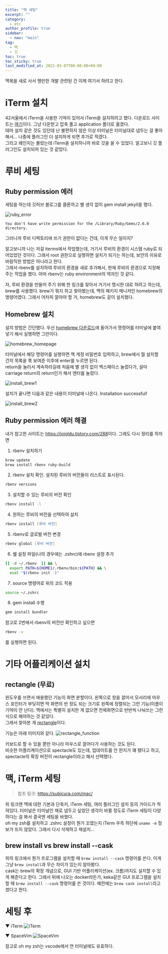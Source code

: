 ```yaml
---
title: "맥 세팅"
excerpt: ""
category: 
  - etc
author_profile: true
sidebar:
  - nav: "main" 
tag:
  - 맥
  - 깃
toc: true
toc_sticky: true
last_modified_at: 2022-03-07T00:00:00+09:00
---
```

맥북을 새로 사서 웬만한 개발 관련된 건 이제 여기서 하려고 한다. 

# iTerm 설치
42서울에서 iTerm을 사용한 기억이 있어서 iTerm을 설치하려고 했다. 다운로드 사이트는 [여기](https://iterm2.com/)이다. 그냥 다운받고 압축 풀고 application 폴더로 옮겼다.  
테마 설치 같은 것도 있던데 난 불편하지 않은 이상 터미널은 터미널대로 냅두는 걸 좋아해서... 나중에 플러그인 더 설치하게 되면 추가로 적겠다.  
그리고 왜인지는 몰랐는데 iTerm을 설치하니까 바로 깃을 쓸 수 있었다. 알고보니 깃 플러그인도 설치되어 있는 것 같았다.

# 루비 세팅
## Ruby permission 에러
세팅을 하는데 깃허브 블로그를 클론하고 별 생각 없이 gem install jekyll을 했다.

![ruby_error](/assets/images/page/etc/2022-03-06_ruby_error.png)

```
You don't have write permission for the /Library/Ruby/Gems/2.6.0 directory.
```
그러니까 루비 디렉토리에 쓰기 권한이 없다는 건데, 이게 무슨 일이지?

알고보니까 나는 저걸 iterms에서 작업했는데, 거기서 루비의 환경이 시스템 ruby로 되어있었던 것이다. 그래서 root 권한으로 실행하면 설치가 되기는 하는데, 보안의 이유로 바람직한 방법은 아니라고 한다.  
그래서 rbenv를 설치하여 루비의 환경을 새로 추가해서, 현재 루비의 환경으로 지정해주는 작업을 했다. 아마 rbenv는 ruby environment의 약자인 것 같다.

자, 루비 환경을 만들어 주기 위해 한 링크를 찾아서 거기서 명시한 대로 하려고 하는데, brew를 사용했다. brew가 뭐지 하고 찾아봤는데, 맥의 패키지 매니저인 homebrew의 명령어였다. 그래서 어차피 깔아야 할 거, homebrew도 같이 설치했다.

## Homebrew 설치
설치 방법은 간단했다. 우선 [homebrew 다운로드](https://brew.sh/index_ko)에 들어가서 명령어를 터미널에 붙여넣기 해서 실행하면 그만이다.

![homebrew_homepage](/assets/images/page/etc/2022-03-06_install_brew1.png)

터미널에서 해당 명령어를 실행하면 맥 계정 비밀번호 입력하고, brew에서 뭘 설치할 건지 목록을 쭉 보여준 이후에 enter를 누르면 된다.  
return을 눌러서 계속하라길래 처음에 별 생각 없이 백스페이스 눌렀다가, 설마 carriage return의 return인가 해서 엔터를 눌렀다.

![install_brew1](/assets/images/page/etc/2022-03-06_install_brew2.png)

설치가 끝나면 다음과 같은 내용이 터미널에 나온다. Installation successful!

![install_brew2](/assets/images/page/etc/2022-03-06_install_brew3.png)

## Ruby permission 에러 해결
내가 참고한 사이트는 <https://jojoldu.tistory.com/288>이다. 그래도 다시 정리를 하자면

1. rbenv 설치하기
```zsh
brew update  
brew install rbenv ruby-build
```

2. rbenv 설치 확인. 설치된 루비의 버전들이 리스트로 표시된다.
```zsh
rbenv versions
```

3. 설치할 수 있는 루비의 버전 확인
```zsh
rbenv install -l
```

4. 원하는 루비의 버전을 선택하여 설치
```zsh
rbenv install [루비 버전]
```

5. rbenv로 글로벌 버전 변경
```zsh
rbenv global [루비 버전]
```

6. 쉘 설정 파일(나의 경우에는 .zshrc)에 rbenv 설정 추가
```zsh
[[ -d ~/.rbenv  ]] && \
  export PATH=${HOME}/.rbenv/bin:${PATH} && \
  eval "$(rbenv init -)"
```

7. source 명령어로 위의 코드 적용
```zsh
source ~/.zshrc
```

8. gem install 수행
```zsh
gem install bundler
```

참고로 2번에서 rbenv의 버전만 확인하고 싶으면
```zsh
rbenv -v
```
를 실행하면 된다.

# 기타 어플리케이션 설치
## rectangle (무료)
윈도우를 쓰면서 애용했던 기능이 화면 분할이다. 왼쪽으로 창을 끌어서 모서리에 마우스 포인터가 부딪히면 딱 화면의 반 정도 되는 크기로 왼쪽에 정렬되는 그런 기능(이름이 기억이 안 난다). 맥에서는 특별히 설치한 게 없으면 전체화면으로 반반씩 나눠쓰는 그런 식으로 해야하는 것 같았다.  
그래서 찾아본 게 [rectangle](https://rectangleapp.com/)이다.

기능은 아래 이미지와 같다.
![rectangle_function](/assets/images/page/etc/2022-03-06_rectangle_func.png)

키보드로 할 수 있을 뿐만 아니라 마우스로 끌어다가 사용하는 것도 된다.  
비슷한 어플리케이션으로 spectacle도 있는데, 업데이트를 안 한지가 꽤 됐다고 하고, spectacle의 확장 버전이 rectangle이라고 해서 선택했다.

# 맥, iTerm 세팅

> 참조 링크: https://subicura.com/mac/

위 링크엔 맥에 대한 기본과 단축키, iTerm 세팅, 여러 플러그인 설치 등의 가이드가 적혀있다. 터미널은 터미널인 채로 냅두고 싶었던 생각이 바뀔 정도로 iTerm 세팅이 다양하다는 걸 봐서 결국엔 세팅을 바꿨다.  
oh my zsh를 설치하고 .zshrc 설정이 뭔가 꼬였는지 iTerm 우측 하단에 `uname -m` 정보가 뜨지 않았다. 그래서 다시 삭제하고 재설치...

## brew install vs brew install --cask
위의 링크에서 뭔가 프로그램을 설치할 때 `brew install --cask` 명령어를 쓴다. 이게 그냥 `brew install`과 무슨 차이가 있는지 알아봤다.  
cask는 brew의 확장 개념으로, GUI 기반 어플리케이션(ex. 크롬)까지도 설치할 수 있게 해준다고 한다. 그래서 뒤에 나오는 docker라든가, keka같은 GUI 프로그램을 설치할 때 `brew install --cask` 명령어를 쓴 것이다. 예전에는 `brew cask install`라고 썼다고 한다.

# 세팅 후
▼ iTerm
![iTerm](/assets/images/page/etc/2022-03-07_zsh.png)

▼ SpaceVim
![SpaceVim](/assets/images/page/etc/2022-03-07_spacevim.png)

참고로 oh my zsh는 vscode에서 연 터미널에도 유효하다.